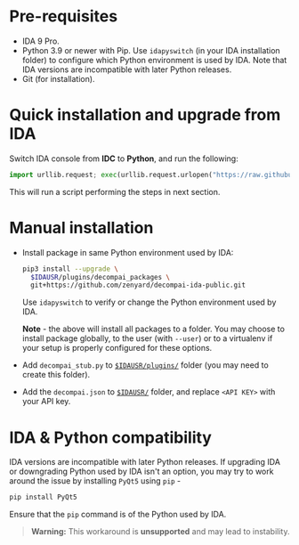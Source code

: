 # Pre-requisites

- IDA 9 Pro.
- Python 3.9 or newer with Pip. Use `idapyswitch` (in your IDA installation
  folder) to configure which Python environment is used by IDA. Note that IDA
  versions are incompatible with later Python releases.
- Git (for installation).

# Quick installation and upgrade from IDA

Switch IDA console from **IDC** to **Python**, and run the following:

```python
import urllib.request; exec(urllib.request.urlopen("https://raw.githubusercontent.com/zenyard/decompai-ida-public/main/install_from_ida.py").read())
```

This will run a script performing the steps in next section.

# Manual installation

- Install package in same Python environment used by IDA:

  ```sh
  pip3 install --upgrade \
    $IDAUSR/plugins/decompai_packages \
    git+https://github.com/zenyard/decompai-ida-public.git
  ```

  Use `idapyswitch` to verify or change the Python environment used by IDA.

  **Note** - the above will install all packages to a folder. You may choose to
  install package globally, to the user (with `--user`) or to a virtualenv if
  your setup is properly configured for these options.

- Add `decompai_stub.py` to [`$IDAUSR/plugins/`][1] folder (you may need to
  create this folder).

- Add the `decompai.json` to [`$IDAUSR/`][1] folder, and replace `<API KEY>`
  with your API key.

# IDA & Python compatibility

IDA versions are incompatible with later Python releases. If upgrading IDA or
downgrading Python used by IDA isn't an option, you may try to work around the
issue by installing `PyQt5` using `pip` -

```sh
pip install PyQt5
```

Ensure that the `pip` command is of the Python used by IDA.

> **Warning:** This workaround is **unsupported** and may lead to instability.

[1]:
  https://hex-rays.com/blog/igors-tip-of-the-week-33-idas-user-directory-idausr
